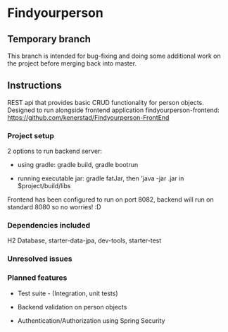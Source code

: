 # Findyourperson

## Temporary branch
This branch is intended for bug-fixing and doing some additional work on the project before merging back into master.

## Instructions
REST api that provides basic CRUD functionality for person objects.
Designed to run alongside frontend application findyourperson-frontend: https://github.com/kenerstad/Findyourperson-FrontEnd

### Project setup
2 options to run backend server:
- using gradle: gradle build, gradle bootrun
		
- running executable jar: gradle fatJar, then 'java -jar <jarfile>.jar in $project/build/libs
	
Frontend has been configured to run on port 8082, backend will run on standard 8080 so no worries! :D
	

### Dependencies included
H2 Database, starter-data-jpa, dev-tools, starter-test

### Unresolved issues


### Planned features	
* Test suite - (Integration, unit tests)
	
* Backend validation on person objects
	
* Authentication/Authorization using Spring Security